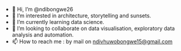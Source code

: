 - 👋 Hi, I’m @ndibongwe26
- 👀 I’m interested in architecture, storytelling and sunsets. 
- 🌱 I’m currently learning data science.
- 💞️ I’m looking to collaborate on data visualisation, exploratory data analysis and automation.
- 📫 How to reach me : by mail on ndivhuwobongwe15@gmail.com

<!---
ndibongwe26/ndibongwe26 is a ✨ special ✨ repository because its `README.md` (this file) appears on your GitHub profile.
You can click the Preview link to take a look at your changes.
--->
